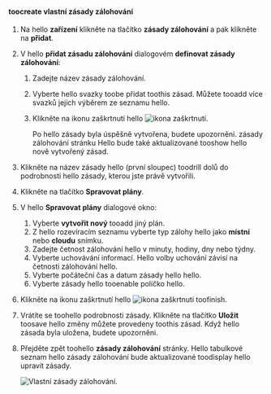 <!--author=SharS last changed: 9/15/15-->

#### <a name="toocreate-a-custom-backup-policy"></a>toocreate vlastní zásady zálohování
1. Na hello **zařízení** klikněte na tlačítko **zásady zálohování** a pak klikněte na **přidat**.
2. V hello **přidat zásadu zálohování** dialogovém **definovat zásady zálohování**:
   
   1. Zadejte název zásady zálohování.
   2. Vyberte hello svazky toobe přidat toothis zásad. Můžete tooadd více svazků jejich výběrem ze seznamu hello.
   3. Klikněte na ikonu zaškrtnutí hello ![ikona zaškrtnutí](./media/storsimple-add-backup-policy/HCS_CheckIcon-include.png).
      
      Po hello zásady byla úspěšně vytvořena, budete upozorněni. zásady zálohování stránku Hello bude také aktualizované tooshow hello nově vytvořený zásad.
3. Klikněte na název zásady hello (první sloupec) toodrill dolů do podrobnosti hello zásady, kterou jste právě vytvořili.
4. Klikněte na tlačítko **Spravovat plány**.
5. V hello **Spravovat plány** dialogové okno:
   
   1. Vyberte **vytvořit nový** tooadd jiný plán.
   2. Z hello rozevíracím seznamu vyberte typ zálohy hello jako **místní** nebo **cloudu** snímku.
   3. Zadejte četnost zálohování hello v minuty, hodiny, dny nebo týdny.
   4. Vyberte uchovávání informací. Hello volby uchování závisí na četnosti zálohování hello.
   5. Vyberte počáteční čas a datum zásady hello hello.
   6. Vyberte zásady hello tooenable políčko hello.
6. Klikněte na ikonu zaškrtnutí hello ![ikona zaškrtnutí](./media/storsimple-add-backup-policy/HCS_CheckIcon-include.png) toofinish.
7. Vrátíte se toohello podrobnosti zásady. Klikněte na tlačítko **Uložit** toosave hello změny můžete provedeny toothis zásad. Když hello zásada byla uložena, budete upozorněni.
8. Přejděte zpět toohello **zásady zálohování** stránky. Hello tabulkové seznam hello zásady zálohování bude aktualizované toodisplay hello upravit zásady.
   
    ![Vlastní zásady zálohování](./media/storsimple-create-custom-backup-policy/HCS_CustomBackupPolicyM-include.png).


